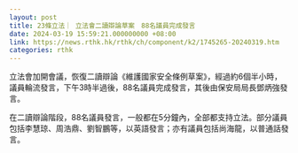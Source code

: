 ```yaml
---
layout: post
title: 23條立法｜ 立法會二讀辯論草案　88名議員完成發言
date: 2024-03-19 15:59:21.000000000 +08:00
link: https://news.rthk.hk/rthk/ch/component/k2/1745265-20240319.htm
categories: rthk
---
```


立法會加開會議，恢復二讀辯論《維護國家安全條例草案》，經過約6個半小時，議員輪流發言，下午3時半過後，88名議員完成發言，其後由保安局局長鄧炳強發言。

在二讀辯論階段，88名議員發言，一般都在5分鐘內，全部都支持立法。部分議員包括李慧琼、周浩鼎、劉智鵬等，以英語發言；亦有議員包括尚海龍，以普通話發言。
